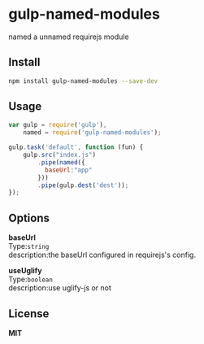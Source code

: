 # gulp-named-modules
named a unnamed requirejs module

## Install

``` bash
npm install gulp-named-modules --save-dev
```

## Usage

``` javascript
var gulp = require('gulp'),
    named = require('gulp-named-modules');

gulp.task('default', function (fun) {
    gulp.src("index.js")
        .pipe(named({
          baseUrl:"app"
        }))
        .pipe(gulp.dest('dest'));
});
```

## Options

__baseUrl__  
Type:`string`  
description:the baseUrl configured in requirejs's config.  
  
__useUglify__  
Type:`boolean`    
description:use uglify-js or not

## License
__MIT__

